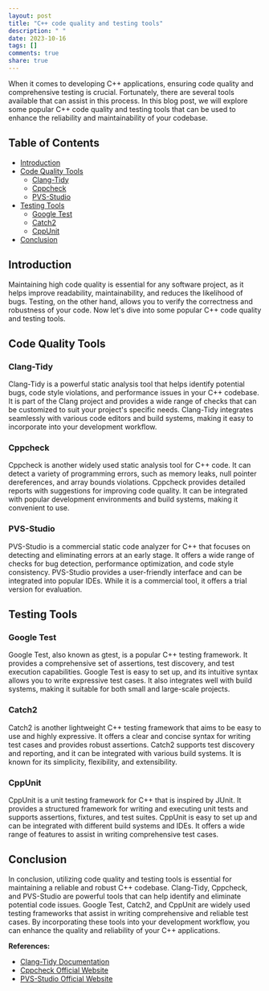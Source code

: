 ```yaml
---
layout: post
title: "C++ code quality and testing tools"
description: " "
date: 2023-10-16
tags: []
comments: true
share: true
---
```


When it comes to developing C++ applications, ensuring code quality and comprehensive testing is crucial. Fortunately, there are several tools available that can assist in this process. In this blog post, we will explore some popular C++ code quality and testing tools that can be used to enhance the reliability and maintainability of your codebase.

## Table of Contents

- [Introduction](#introduction)
- [Code Quality Tools](#code-quality-tools)
  - [Clang-Tidy](#clang-tidy)
  - [Cppcheck](#cppcheck)
  - [PVS-Studio](#pvs-studio)
- [Testing Tools](#testing-tools)
  - [Google Test](#google-test)
  - [Catch2](#catch2)
  - [CppUnit](#cppunit)
- [Conclusion](#conclusion)

## Introduction

Maintaining high code quality is essential for any software project, as it helps improve readability, maintainability, and reduces the likelihood of bugs. Testing, on the other hand, allows you to verify the correctness and robustness of your code. Now let's dive into some popular C++ code quality and testing tools.

## Code Quality Tools

### Clang-Tidy

Clang-Tidy is a powerful static analysis tool that helps identify potential bugs, code style violations, and performance issues in your C++ codebase. It is part of the Clang project and provides a wide range of checks that can be customized to suit your project's specific needs. Clang-Tidy integrates seamlessly with various code editors and build systems, making it easy to incorporate into your development workflow.

### Cppcheck

Cppcheck is another widely used static analysis tool for C++ code. It can detect a variety of programming errors, such as memory leaks, null pointer dereferences, and array bounds violations. Cppcheck provides detailed reports with suggestions for improving code quality. It can be integrated with popular development environments and build systems, making it convenient to use.

### PVS-Studio

PVS-Studio is a commercial static code analyzer for C++ that focuses on detecting and eliminating errors at an early stage. It offers a wide range of checks for bug detection, performance optimization, and code style consistency. PVS-Studio provides a user-friendly interface and can be integrated into popular IDEs. While it is a commercial tool, it offers a trial version for evaluation.

## Testing Tools

### Google Test

Google Test, also known as gtest, is a popular C++ testing framework. It provides a comprehensive set of assertions, test discovery, and test execution capabilities. Google Test is easy to set up, and its intuitive syntax allows you to write expressive test cases. It also integrates well with build systems, making it suitable for both small and large-scale projects.

### Catch2

Catch2 is another lightweight C++ testing framework that aims to be easy to use and highly expressive. It offers a clear and concise syntax for writing test cases and provides robust assertions. Catch2 supports test discovery and reporting, and it can be integrated with various build systems. It is known for its simplicity, flexibility, and extensibility.

### CppUnit

CppUnit is a unit testing framework for C++ that is inspired by JUnit. It provides a structured framework for writing and executing unit tests and supports assertions, fixtures, and test suites. CppUnit is easy to set up and can be integrated with different build systems and IDEs. It offers a wide range of features to assist in writing comprehensive test cases.

## Conclusion

In conclusion, utilizing code quality and testing tools is essential for maintaining a reliable and robust C++ codebase. Clang-Tidy, Cppcheck, and PVS-Studio are powerful tools that can help identify and eliminate potential code issues. Google Test, Catch2, and CppUnit are widely used testing frameworks that assist in writing comprehensive and reliable test cases. By incorporating these tools into your development workflow, you can enhance the quality and reliability of your C++ applications.

**References:**

- [Clang-Tidy Documentation](https://clang.llvm.org/extra/clang-tidy/)
- [Cppcheck Official Website](http://cppcheck.sourceforge.net/)
- [PVS-Studio Official Website](https://www.viva64.com/en/pvs-studio/)
